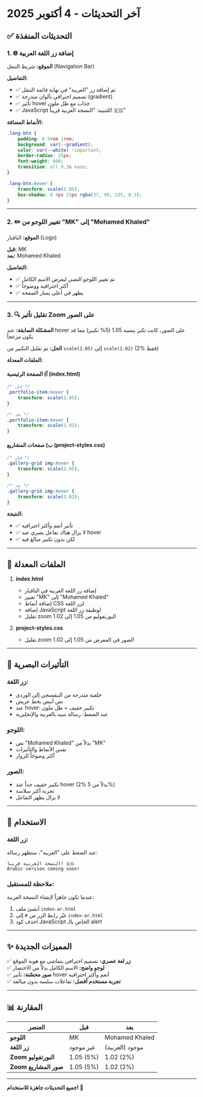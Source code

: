 # آخر التحديثات - 4 أكتوبر 2025

## ✅ التحديثات المنفذة

### 1. 🌐 إضافة زر اللغة العربية

**الموقع:** شريط التنقل (Navigation Bar)

**التفاصيل:**
- ✅ تم إضافة زر "العربية" في نهاية قائمة التنقل
- ✅ تصميم احترافي بألوان متدرجة (gradient)
- ✅ تأثير hover جذاب مع ظل ملون
- ✅ JavaScript للتنبيه: "النسخة العربية قريباً! 🇪🇬"

**الأنماط المضافة:**
```css
.lang-btn {
    padding: 0.5rem 1rem;
    background: var(--gradient);
    color: var(--white) !important;
    border-radius: 25px;
    font-weight: 600;
    transition: all 0.3s ease;
}

.lang-btn:hover {
    transform: scale(1.05);
    box-shadow: 0 4px 15px rgba(37, 99, 235, 0.3);
}
```

---

### 2. ✏️ تغيير اللوجو من "MK" إلى "Mohamed Khaled"

**الموقع:** النافبار (Logo)

**قبل:** MK  
**بعد:** Mohamed Khaled

**التفاصيل:**
- ✅ تم تغيير اللوجو النصي ليعرض الاسم الكامل
- ✅ أكثر احترافية ووضوحاً
- ✅ يظهر في أعلى يسار الصفحة

---

### 3. 🔍 تقليل تأثير Zoom على الصور

**المشكلة السابقة:** 
عند hover على الصور، كانت تكبر بنسبة 1.05 (5% تكبير) مما قد يكون مزعجاً

**الحل:**
تم تقليل التكبير من `scale(1.05)` إلى `scale(1.02)` (2% فقط)

**الملفات المعدلة:**

#### أ) الصفحة الرئيسية (index.html)
```css
/* قبل */
.portfolio-item:hover {
    transform: scale(1.05);
}

/* بعد */
.portfolio-item:hover {
    transform: scale(1.02);
}
```

#### ب) صفحات المشاريع (project-styles.css)
```css
/* قبل */
.gallery-grid img:hover {
    transform: scale(1.05);
}

/* بعد */
.gallery-grid img:hover {
    transform: scale(1.02);
}
```

**النتيجة:**
- ✅ تأثير أنعم وأكثر احترافية
- ✅ لا يزال هناك تفاعل بصري عند hover
- ✅ لكن بدون تكبير مبالغ فيه

---

## 📁 الملفات المعدلة

1. **index.html**
   - إضافة زر اللغة العربية في النافبار
   - تغيير "MK" إلى "Mohamed Khaled"
   - إضافة أنماط CSS لزر اللغة
   - إضافة JavaScript لوظيفة زر اللغة
   - تقليل zoom البورتفوليو من 1.05 إلى 1.02

2. **project-styles.css**
   - تقليل zoom الصور في المعرض من 1.05 إلى 1.02

---

## 🎨 التأثيرات البصرية

### زر اللغة:
- خلفية متدرجة من البنفسجي إلى الوردي
- نص أبيض بخط عريض
- عند hover: تكبير خفيف + ظل ملون
- عند الضغط: رسالة تنبيه بالعربية والإنجليزية

### اللوجو:
- نص "Mohamed Khaled" بدلاً من "MK"
- نفس الأنماط والتأثيرات
- أكثر وضوحاً للزوار

### الصور:
- تكبير خفيف جداً عند hover (2% بدلاً من 5%)
- تجربة أكثر سلاسة
- لا يزال يظهر التفاعل

---

## 🚀 الاستخدام

### زر اللغة:
عند الضغط على "العربية"، ستظهر رسالة:
```
النسخة العربية قريباً! 🇪🇬
Arabic version coming soon!
```

### ملاحظة للمستقبل:
عندما تكون جاهزاً لإنشاء النسخة العربية:
1. أنشئ ملف `index-ar.html`
2. غيّر رابط الزر من `#` إلى `index-ar.html`
3. احذف كود JavaScript الخاص بالـ alert

---

## ✨ المميزات الجديدة

✅ **زر لغة عصري:** تصميم احترافي يتماشى مع هوية الموقع  
✅ **لوجو واضح:** الاسم الكامل بدلاً من الاختصار  
✅ **صور محسّنة:** تأثير hover أنعم وأكثر احترافية  
✅ **تجربة مستخدم أفضل:** تفاعلات سلسة بدون مبالغة  

---

## 📊 المقارنة

| العنصر | قبل | بعد |
|--------|-----|-----|
| **اللوجو** | MK | Mohamed Khaled |
| **زر اللغة** | غير موجود | موجود (العربية) |
| **Zoom البورتفوليو** | 1.05 (5%) | 1.02 (2%) |
| **Zoom صور المشاريع** | 1.05 (5%) | 1.02 (2%) |

---

**جميع التحديثات جاهزة للاستخدام! 🎉**
